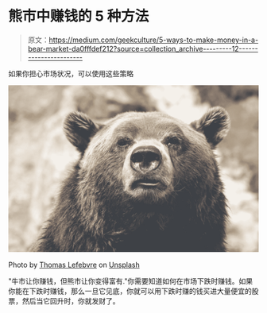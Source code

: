 # 熊市中赚钱的 5 种方法

> 原文：<https://medium.com/geekculture/5-ways-to-make-money-in-a-bear-market-da0fffdef212?source=collection_archive---------12----------------------->

如果你担心市场状况，可以使用这些策略

![](img/6cc1e3b971e9210daaf125e7cf2dc783.png)

Photo by [Thomas Lefebvre](https://unsplash.com/@magellol?utm_source=medium&utm_medium=referral) on [Unsplash](https://unsplash.com?utm_source=medium&utm_medium=referral)

"牛市让你赚钱，但熊市让你变得富有."你需要知道如何在市场下跌时赚钱。如果你能在下跌时赚钱，那么一旦它见底，你就可以用下跌时赚的钱买进大量便宜的股票，然后当它回升时，你就发财了。